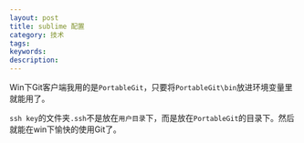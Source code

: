 ```yaml
---
layout: post
title: sublime 配置
category: 技术
tags:
keywords:
description:
---
```


Win下Git客户端我用的是`PortableGit`，只要将`PortableGit\bin`放进环境变量里就能用了。

`ssh key`的文件夹`.ssh`不是放在`用户目录`下，而是放在`PortableGit`的目录下。然后就能在win下愉快的使用Git了。
